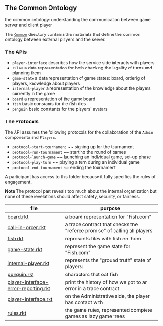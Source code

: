 ## The Common Ontology

the common ontology: understanding the communication between game server and client player

The [`Common`](Common/) directory contains the materials that define
the common ontology between external players and the server.

### The APIs

- `player-interface` describes how the service side interacts with players 
- `rules` a data representation for both checking the legality of turns and planning them
- `game-state` a data representation of game states: board, orderig of players, knowledge about players 
- `internal-player` a representation of the knowledge about the players currently in the game 
- `board` a representation of the game board
- `fish` basic constants for the fish tiles
- `penguin` basic constants for the players' avatars 

### The Protocols 

The API assumes the following protocols for the collaboration of the
`Admin` components and `Players`:

- `protocol-start-tournament` ~~ signing up for the tournament
- `protocol-run-tournament` ~~ starting  the round of games 
- `protocol-launch-game` ~~ launching an individual game, set-up phase 
- `protocol-play-turn` ~~ playing a turn during an individual game
- `protocol-end-tournament` ~~ ending the tournament 

A participant has access to this folder because it fully specifies the
rules of engagement.

**Note** The protocol part reveals too much about the internal
organization but none of these revelations should affect safety,
security, or fairness.

| file | purpose |
|--------------------- | ------- |
| [board.rkt](board.rkt) | a board representation for "Fish.com" | 
| [call-in-order.rkt](call-in-order.rkt) | a trace contract that checks the "referee promise" of calling all players | 
| [fish.rkt](fish.rkt) | represents tiles with fish on them | 
| [game-state.rkt](game-state.rkt) | represent the game state for "Fish.com" | 
| [internal-player.rkt](internal-player.rkt) | represents the "ground truth" state of players: | 
| [penguin.rkt](penguin.rkt) | characters that eat fish | 
| [player-interface-error-reporting.rkt](player-interface-error-reporting.rkt) | print the history of how we got to an error in a trace contract | 
| [player-interface.rkt](player-interface.rkt) | on the Administrative side, the player has contact with | 
| [rules.rkt](rules.rkt) | the game rules, represented complete games as lazy game trees | 
